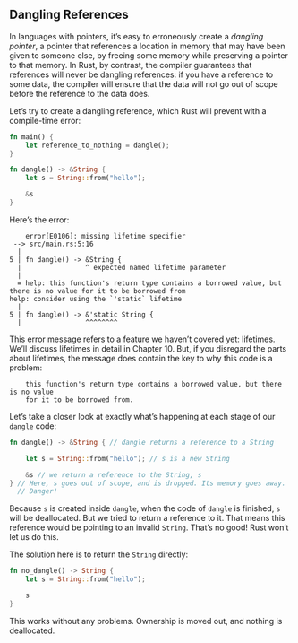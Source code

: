 ﻿## Dangling References

In languages with pointers, it’s easy to erroneously create a _dangling pointer_, a pointer that references a location in memory that may have been given to someone else, by freeing some memory while preserving a pointer to that memory. In Rust, by contrast, the compiler guarantees that references will never be dangling references: if you have a reference to some data, the compiler will ensure that the data will not go out of scope before the reference to the data does.

Let’s try to create a dangling reference, which Rust will prevent with a compile-time error:

```rust
fn main() {
    let reference_to_nothing = dangle();
}

fn dangle() -> &String {
    let s = String::from("hello");

    &s
}
```

Here’s the error:

```text
    error[E0106]: missing lifetime specifier
 --> src/main.rs:5:16
  |
5 | fn dangle() -> &String {
  |                ^ expected named lifetime parameter
  |
  = help: this function's return type contains a borrowed value, but there is no value for it to be borrowed from
help: consider using the `'static` lifetime
  |
5 | fn dangle() -> &'static String {
  |                ^^^^^^^^

```

This error message refers to a feature we haven’t covered yet: lifetimes. We’ll discuss lifetimes in detail in Chapter 10\. But, if you disregard the parts about lifetimes, the message does contain the key to why this code is a problem:

```text
    this function's return type contains a borrowed value, but there is no value
    for it to be borrowed from.
```

Let’s take a closer look at exactly what’s happening at each stage of our `dangle` code:

```rust
fn dangle() -> &String { // dangle returns a reference to a String

    let s = String::from("hello"); // s is a new String

    &s // we return a reference to the String, s
} // Here, s goes out of scope, and is dropped. Its memory goes away.
  // Danger!
```

Because `s` is created inside `dangle`, when the code of `dangle` is finished, `s` will be deallocated. But we tried to return a reference to it. That means this reference would be pointing to an invalid `String`. That’s no good! Rust won’t let us do this.

The solution here is to return the `String` directly:

```rust
fn no_dangle() -> String {
    let s = String::from("hello");

    s
}
```

This works without any problems. Ownership is moved out, and nothing is deallocated.
